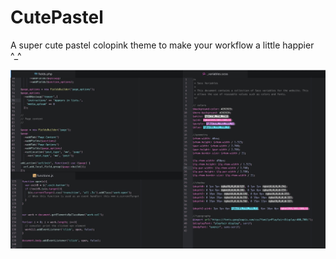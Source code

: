 # CutePastel

A super cute pastel colopink theme to make your workflow a little happier ^_^

![A screenshot of your theme](screenshot.jpg)
